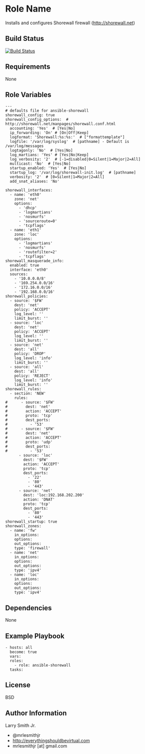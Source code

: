 Role Name
=========

Installs and configures Shorewall firewall (http://shorewall.net)

## Build Status

[![Build Status](https://travis-ci.org/mrlesmithjr/ansible-shorewall.svg?branch=master)](https://travis-ci.org/mrlesmithjr/ansible-shorewall)

Requirements
------------

None

Role Variables
--------------

````
---
# defaults file for ansible-shorewall
shorewall_config: true
shorewall_config_options:  # http://shorewall.net/manpages/shorewall.conf.html
  accounting: 'Yes'  # [Yes|No]
  ip_forwarding: 'On' # [On|Off|Keep]
  logformat: 'Shorewall:%s:%s:'  # ["formattemplate"]
  logfile: '/var/log/syslog'  # [pathname] - Default is /var/log/messages
  logtagonly: 'No'  # [Yes|No]
  log_martians: 'Yes' # [Yes|No|Keep]
  log_verbosity: '2'  # [-1=disabled|0=Silent|1=Major|2=All]
  multicast: 'No'  # [Yes|No]
  startup_enabled: 'Yes'  # [Yes|No]
  startup_log: '/var/log/shorewall-init.log'  # [pathname]
  verbosity: '2'  # [0=Silent|1=Major|2=All]
  add_snat_aliases: 'No'

shorewall_interfaces:
  - name: 'eth0'
    zone: 'net'
    options:
      - 'dhcp'
      - 'logmartians'
      - 'nosmurfs'
      - 'sourceroute=0'
      - 'tcpflags'
  - name: 'eth1'
    zone: 'loc'
    options:
      - 'logmartians'
      - 'nosmurfs'
      - 'routefilter=2'
      - 'tcpflags'
shorewall_masquerade_info:
  enabled: true
  interface: 'eth0'
  sources:
    - '10.0.0.0/8'
    - '169.254.0.0/16'
    - '172.16.0.0/16'
    - '192.168.0.0/16'
shorewall_policies:
  - source: '$FW'
    dest: 'net'
    policy: 'ACCEPT'
    log_level: ''
    limit_burst: ''
  - source: 'loc'
    dest: 'net'
    policy: 'ACCEPT'
    log_level: ''
    limit_burst: ''
  - source: 'net'
    dest: 'all'
    policy: 'DROP'
    log_level: 'info'
    limit_burst: ''
  - source: 'all'
    dest: 'all'
    policy: 'REJECT'
    log_level: 'info'
    limit_burst: ''
shorewall_rules:
  - section: 'NEW'
    rules:
#      - source: '$FW'
#        dest: 'net'
#        action: 'ACCEPT'
#        proto: 'tcp'
#        dest_ports:
#          - '53'
#      - source: '$FW'
#        dest: 'net'
#        action: 'ACCEPT'
#        proto: 'udp'
#        dest_ports:
#          - '53'
      - source: 'loc'
        dest: '$FW'
        action: 'ACCEPT'
        proto: 'tcp'
        dest_ports:
          - '22'
          - '80'
          - '443'
      - source: 'net'
        dest: 'loc:192.168.202.200'
        action: 'DNAT'
        proto: 'tcp'
        dest_ports:
          - '80'
          - '443'
shorewall_startup: true
shorewall_zones:
  - name: 'fw'
    in_options:
    options:
    out_options:
    type: 'firewall'
  - name: 'net'
    in_options:
    options:
    out_options:
    type: 'ipv4'
  - name: 'loc'
    in_options:
    options:
    out_options:
    type: 'ipv4'
````

Dependencies
------------

None

Example Playbook
----------------

````
- hosts: all
  become: true
  vars:
  roles:
    - role: ansible-shorewall
  tasks:
````
License
-------

BSD

Author Information
------------------

Larry Smith Jr.
- @mrlesmithjr
- http://everythingshouldbevirtual.com
- mrlesmithjr [at] gmail.com
